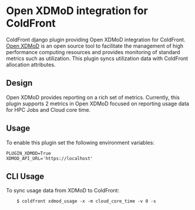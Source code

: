 # Open XDMoD integration for ColdFront

ColdFront django plugin providing Open XDMoD integration for ColdFront.  [Open
XDMoD](https://open.xdmod.org) is an open source tool to facilitate the
management of high performance computing resources and provides monitoring of
standard metrics such as utilization. This plugin syncs utilization data with
ColdFront allocation attributes.

## Design

Open XDMoD provides reporting on a rich set of metrics. Currently, this plugin
supports 2 metrics in Open XDMoD focused on reporting usage data for HPC Jobs and
Cloud core time.

## Usage

To enable this plugin set the following environment variables:

```
PLUGIN_XDMOD=True
XDMOD_API_URL='https://localhost'
```

## CLI Usage

To sync usage data from XDMoD to ColdFront:

```
    $ coldfront xdmod_usage -x -m cloud_core_time -v 0 -s
```
